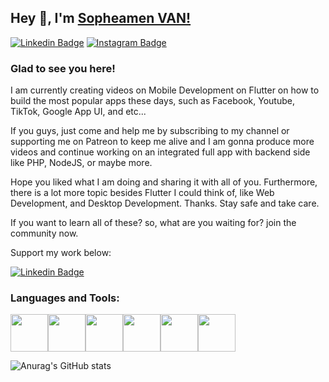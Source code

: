 ## Hey 👋, I'm [Sopheamen VAN!](https://github.com/sopheamen007)

[![Linkedin Badge](https://img.shields.io/badge/-LinkedIn-0e76a8?style=flat-square&logo=Linkedin&logoColor=white)](https://www.linkedin.com/in/sopheamen-van-949639119/)
[![Instagram Badge](https://img.shields.io/badge/-Instagram-e4405f?style=flat-square&logo=Instagram&logoColor=white)](https://www.instagram.com/vansopheamen/)

### Glad to see you here! &nbsp;

I am currently creating videos on Mobile Development on Flutter on how to build the most popular apps these days, such as Facebook, Youtube, TikTok, Google App UI, and etc...

If you guys, just come and help me by subscribing to my channel or supporting me on Patreon to keep me alive and I am gonna produce more videos and continue working on an integrated full app with backend side like PHP, NodeJS, or maybe more. 

Hope you liked what I am doing and sharing it with all of you. Furthermore, there is a lot more topic besides Flutter I could think of, like Web Development, and Desktop Development. Thanks. Stay safe and take care. 

If you want to learn all of these? so, what are you waiting for? join the community now. 

Support my work below: 


[![Linkedin Badge](https://user-images.githubusercontent.com/16510597/198882593-f4f8eda6-3c5a-4145-a8f0-8b111210be5d.png)](https://www.patreon.com/bePatron?u=10530018)

### Languages and Tools:

<p>
  <img src="https://media3.giphy.com/media/ln7z2eWriiQAllfVcn/200w.webp" width="60"><img src="https://i.giphy.com/media/LMt9638dO8dftAjtco/200.webp" width="60"><img src="https://i.giphy.com/media/eNAsjO55tPbgaor7ma/200w.webp" width="60"><img src="https://i.giphy.com/media/VgGthkhUvGgOit7Y9i/200.webp" width="60"><img src="https://i.giphy.com/media/KzJkzjggfGN5Py6nkT/200.webp" width="60"><img src="https://i.giphy.com/media/IdyAQJVN2kVPNUrojM/200.webp" width="60">
 </p>
 
 ![Anurag's GitHub stats](https://github-readme-stats.vercel.app/api?username=anuraghazra&theme=dark&show_icons=true)


